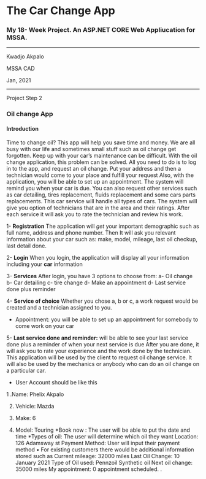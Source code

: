 # The Car Change App
### My 18- Week Project. An ASP.NET CORE Web Appliucation for MSSA.
---

Kwadjo Akpalo <br />

MSSA CAD <br />

Jan, 2021

-------

Project Step 2
### Oil change App

#### Introduction

Time to change oil? This app will help you save time and money. We are all busy with our life and sometimes small stuff such as oil change get forgotten. Keep up with your car’s maintenance can be difficult. With the oil change application, this problem can be solved.  All you need to do is to log in to the app, and request an oil change. Put your address and then a technician would come to your place and fulfill your request
 Also, with the application, you will be able to set up an appointment. The system will remind you when your car is due. You can also request other services such as car detailing, tires replacement, fluids replacement and some cars parts replacements. This car service will handle all types of cars. The system will give you option of technicians that are in the area and their ratings. After each service it will ask you to rate the technician and review his work. 
 
1-	**Registration**
The application will _get_ your important demographic such as full name, address and phone number. Then It will ask you relevant information about your car such as: make, model, mileage, last oil checkup, last detail done.

2-	**Login**
When you login, the application will display all your information including your __car__ information

3-	**Services**
After login, you have 3 options to choose from:  a- Oil change b- Car detailing c- tire change d- Make an appointment d- Last service done plus reminder 

4-	**Service of choice** 
Whether you chose a, b or c, a work request would be created and a technician assigned to you.
+	Appointment: you will be able to set up an appointment for somebody to come work on your car

5- **Last service done and  reminder:**
will be able to see your last service done plus a reminder of when your next service is due 
After you are done, it will ask you to rate your experience and the work done by the technician. This application will be used by the client to request oil change service. It will also be used by the mechanics or anybody who can do an oil change on a particular car. 


+	User Account should be like this

1 .Name: Phelix Akpalo

2. Vehicle: Mazda

3. Make:  6

4. Model: Touring
  *Book now : The user will be able to put the date and time 
   *Types of oil: The user will determine which oil they want 
Location: 126 Adamsway st 
Payment Method: User will input their payment method 
•	For existing customers there would be additional information stored such as 
Current mileage: 32000 miles
Last Oil Change: 10 January 2021
Type of Oil used: Pennzoil Synthetic oil 
Next oil change: 35000 miles
My appointment: 0 appointment scheduled. .










